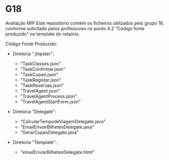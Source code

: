 # G18
Avaliação MIP
Este repositório contém os ficheiros utilizados pelo grupo 18, conforme solicitado pelos professores no ponto 4.2 "Código fonte produzido" no template do relaório.

Código Fonte Produzido:
* Diretoria ".jhipster":
  - "TaskClasses.json"
  - "TaskConfrimar.json"
  - "TaskCupao.json"
  - "TaskRegistar.json"
  - "TaskReservas.json"
  - "TravelAgent.json"
  - "TravelAgentProcess.json"
  - "TravelAgentStartForm.json"

* Diretoria "Delegate":
  - "CalcularTempodeViagemDelegate.java"
  - "EmailEnviarBilhetesDelegate.java"
  - "GerarCupaoDelegate.java"

* Diretoria "Template":
  - "emailEnviarBilhetesDelegate.html"
